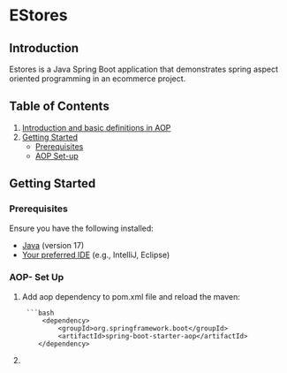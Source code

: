 # EStores

## Introduction

Estores is a Java Spring Boot application that demonstrates spring aspect oriented programming in an ecommerce project.

###

## Table of Contents

1. [Introduction and basic definitions in AOP](#introduction)
2. [Getting Started](#getting-started)
    - [Prerequisites](#prerequisites)
    - [AOP Set-up](#setup)


## Getting Started

### Prerequisites

Ensure you have the following installed:

- [Java](https://www.java.com/) (version 17)
- [Your preferred IDE](https://www.jetbrains.com/idea/) (e.g., IntelliJ, Eclipse)

### AOP- Set Up

1. Add aop dependency to pom.xml file and reload the maven:
        
        ```bash
            <dependency>
                <groupId>org.springframework.boot</groupId>
                <artifactId>spring-boot-starter-aop</artifactId>
           </dependency>
2. 

